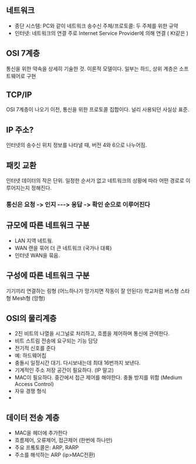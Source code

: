 ## 네트워크
- 종단 시스템: PC와 같이 네트워크 송수신 주체/프로토콜: 두 주체를 위한 규약
- 인터넷: 네트워크의 연결 주로 Internet Service Provider에 의해 연결 ( Kt같은 )

## OSI 7계층
통신을 위한 약속을 상세히 기술한 것. 이론적 모델이다. 
일부는 하드, 상위 계층은 소프트웨어로 구현

## TCP/IP
OSI 7계층이 나오기 이전, 통신을 위한 프로토콜 집합이다. 널리 사용되던 사실상 표준.

## IP 주소? 
인터넷의 송수신 위치 정보를 나타낼 때, 버전 4와 6으로 나누어짐.

## 패킷 교환 
인터넷 데이터의 작은 단위. 일정한 순서가 없고 네트워크의 상황에 따라 어떤 경로로 이루어지는지 정해진다.

### 통신은 요청  -> 인지 ---> 응답 -> 확인 순으로 이루어진다

## 규모에 따른 네트워크 구분
- LAN 지역 네트웤.
- WAN 랜을 묶어 더 큰 네트워크 (국가나 대륙)
- 인터넷 WAN을 묶음.

## 구성에 따른 네트워크 구분
기기끼리 연결하는 링형 (어느하나가 망가지면 작동이 잘 안된다)
학교처럼 버스형
스타형 
Mesh형 (망형)

## OSI의 물리계층
- 2진 비트의 나열을 시그널로 처리하고, 흐름을 제어하며 통신에 관여한다.
- 비트 스트림 전송에 요구되는 기능 담당
- 전기적 신호를 준다 
- 예: 하드웨어칩
- 충돌시 일정시간 대기. 다시보내는데 최대 16번까지 보낸다.
- 기계적인 주소 저장 공간이 필요하다. (IP 말고)
- MAC이 필요하다. 중간에서 접근 제어를 해야한다. 충돌 방지를 위함 (Medium Access Control)
- 자유 경쟁 형식
- 
## 데이터 전송 계층
- MAC을 헤더에 추가한다
- 흐름제어, 오류제어, 접근제어 (한번에 하나만)
- 주요 프롴토콜은: ARP, RARP
- 주소를 해석하는 ARP (ip>MAC전환)
